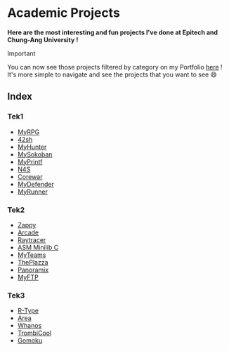 # Academic Projects

**Here are the most interesting and fun projects I've done at Epitech and Chung-Ang University !**

> [!IMPORTANT]
> You can now see those projects filtered by category on my Portfolio [here](https://enzo-daumalle.fr/) !  It's more simple to navigate and see the projects that you want to see 😄

## Index

### Tek1
- [MyRPG](https://github.com/0yco/Epitech/tree/main/Tek1/MyRPG)
- [42sh](https://github.com/0yco/Epitech/tree/main/Tek1/42sh)
- [MyHunter](https://github.com/0yco/Epitech/tree/main/Tek1/MyHunter)
- [MySokoban](https://github.com/0yco/Epitech/tree/main/Tek1/MySokoban)
- [MyPrintf](https://github.com/0yco/Epitech/tree/main/Tek1/MyPrintf)
- [N4S](https://github.com/0yco/Epitech/tree/main/Tek1/N4S)
- [Corewar](https://github.com/0yco/Epitech/tree/main/Tek1/Corewar)
- [MyDefender](https://github.com/0yco/Epitech/tree/main/Tek1/MyDefender)
- [MyRunner](https://github.com/0yco/Epitech/tree/main/Tek1/MyRunner)

### Tek2
- [Zappy](https://github.com/0yco/Epitech/tree/main/Tek2/Zappy)
- [Arcade](https://github.com/0yco/Epitech/tree/main/Tek2/Arcade)
- [Raytracer](https://github.com/0yco/Epitech/tree/main/Tek2/Raytracer)
- [ASM Minilib C](https://github.com/0yco/Epitech/tree/main/Tek2/%20Minilib%20C)
- [MyTeams](https://github.com/0yco/Epitech/tree/main/Tek2/MyTeams)
- [ThePlazza](https://github.com/0yco/Epitech/tree/main/Tek2/ThePlazza)
- [Panoramix](https://github.com/0yco/Epitech/tree/main/Tek2/Panoramix)
- [MyFTP](https://github.com/0yco/Epitech/tree/main/Tek2/MyFTP)

### Tek3
- [R-Type](https://github.com/0yco/Epitech/tree/main/Tek3/R-Type)
- [Area](https://github.com/0yco/Epitech/tree/main/Tek3/Area)
- [Whanos](https://github.com/0yco/Epitech/tree/main/Tek3/Whanos)
- [TrombiCool](https://github.com/0yco/Epitech/tree/main/Tek3/TrombiCool)
- [Gomoku](https://github.com/0yco/Epitech/tree/main/Tek3/Gomoku)
